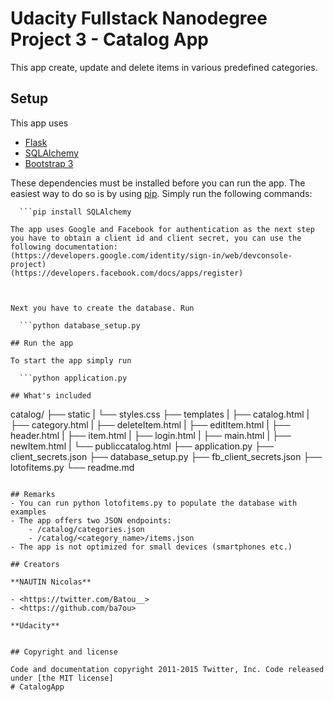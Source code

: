 # Udacity Fullstack Nanodegree Project 3 - Catalog App

This app create, update and delete items in various predefined categories.

## Setup

This app uses

- [Flask](http://flask.pocoo.org)
- [SQLAlchemy](http://www.sqlalchemy.org)
- [Bootstrap 3](http://getbootstrap.com/)

These dependencies must be installed before you can run the app. The easiest way to do so is by using [pip](https://pypi.python.org/pypi/pip). Simply run the following commands:

  ```pip install Flask
	```pip install SQLAlchemy

The app uses Google and Facebook for authentication as the next step you have to obtain a client id and client secret, you can use the following documentation:
(https://developers.google.com/identity/sign-in/web/devconsole-project)
(https://developers.facebook.com/docs/apps/register)



Next you have to create the database. Run

	```python database_setup.py

## Run the app

To start the app simply run

	```python application.py

## What's included
```
catalog/
├── static
|   └── styles.css
├── templates
|   ├── catalog.html
|   ├── category.html
|   ├── deleteItem.html
|   ├── editItem.html
|   ├── header.html
|   ├── item.html
|   ├── login.html
|   ├── main.html
|   ├── newItem.html
|   └── publiccatalog.html
├── application.py
├── client_secrets.json
├── database_setup.py
├── fb_client_secrets.json
├── lotofitems.py
└── readme.md
```

## Remarks
- You can run python lotofitems.py to populate the database with examples
- The app offers two JSON endpoints:
	- /catalog/categories.json
	- /catalog/<category_name>/items.json
- The app is not optimized for small devices (smartphones etc.)

## Creators

**NAUTIN Nicolas**

- <https://twitter.com/Batou__>
- <https://github.com/ba7ou>

**Udacity**


## Copyright and license

Code and documentation copyright 2011-2015 Twitter, Inc. Code released under [the MIT license]
# CatalogApp
